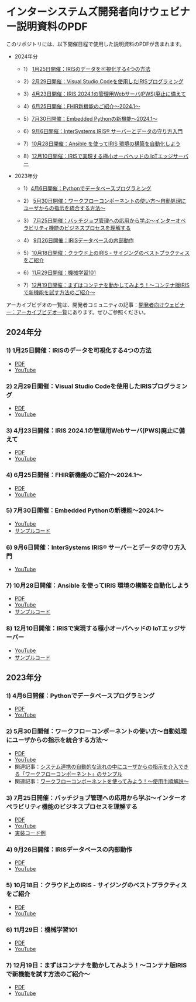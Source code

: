 # インターシステムズ開発者向けウェビナー説明資料のPDF
このリポジトリには、以下開催日程で使用した説明資料のPDFが含まれます。

- 2024年分
    - 1） [1月25日開催：IRISのデータを可視化する4つの方法](#1-1月25日開催irisのデータを可視化する4つの方法)

    - 2）[2月29日開催：Visual Studio Codeを使用したIRISプログラミング](#2-2月29日開催visual-studio-codeを使用したirisプログラミング)

    - 3）[4月23日開催：IRIS 2024.1の管理用Webサーバ(PWS)廃止に備えて](#3-4月23日開催iris-20241の管理用webサーバpws廃止に備えて)

    - 4）[6月25日開催：FHIR新機能のご紹介～2024.1～](#4-6月25日開催fhir新機能のご紹介20241)

    - 5）[7月30日開催：Embedded Pythonの新機能～2024.1～](#5-7月30日開催embedded-pythonの新機能20241)

    - 6）[9月6日開催：InterSystems IRIS® サーバーとデータの守り方入門](#6-9月6日開催intersystems-iris-サーバーとデータの守り方入門)

    - 7）[10月28日開催：Ansible を使ってIRIS 環境の構築を自動化しよう](#7-10月28日開催ansible-を使ってiris-環境の構築を自動化しよう)

    - 8）[12月10日開催：IRISで実現する極小オーバヘッドの IoTエッジサーバー](#8-12月10日開催irisで実現する極小オーバヘッドの-iotエッジサーバー)

- 2023年分
    - 1）[4月6日開催：Pythonでデータベースプログラミング](#1-4月6日開催pythonでデータベースプログラミング)
    - 2） [5月30日開催：ワークフローコンポーネントの使い方～自動処理にユーザからの指示を統合する方法～](#2-5月30日開催ワークフローコンポーネントの使い方自動処理にユーザからの指示を統合する方法)
    - 3） [7月25日開催：バッチジョブ管理への応用から学ぶ～インターオペラビリティ機能のビジネスプロセスを理解する](#3-7月25日開催バッチジョブ管理への応用から学ぶインターオペラビリティ機能のビジネスプロセスを理解する)
    - 4） [9月26日開催：IRISデータベースの内部動作](#4-9月26日開催irisデータベースの内部動作)
    - 5）[10月18日開催：クラウド上のIRIS - サイジングのベストプラクティスをご紹介](#5-10月18日クラウド上のiris---サイジングのベストプラクティスをご紹介)

    - 6）[11月29日開催：機械学習101](#6-11月29日機械学習101) 

    - 7）[12月19日開催：まずはコンテナを動かしてみよう！～コンテナ版IRISで新機能を試す方法のご紹介～](#7-12月19日まずはコンテナを動かしてみようコンテナ版irisで新機能を試す方法のご紹介)

アーカイブビデオの一覧は、開発者コミュニティの記事：[開発者向けウェビナー：アーカイブビデオ一覧](https://jp.community.intersystems.com/node/540401)にあります。ぜひご参照ください。


## 2024年分
### 1) 1月25日開催：IRISのデータを可視化する4つの方法
 - [PDF](/20240125-Visualise-IRIS-data-in-4ways.pdf)
 - [YouTube](https://www.youtube.com/watch?v=uvbn0qXJnS0&list=PLzSN_5VbNaxB_ExlTuYPM3rqyuNkZ1Csh)

### 2) 2月29日開催：Visual Studio Codeを使用したIRISプログラミング
 - [PDF](/20240229-IRISProgramingWithVSCode.pdf)
 - [YouTube](https://youtu.be/9WdhxWPVQ_U?list=PLzSN_5VbNaxB39_H2QMMEG_EsNEFc0ASz)

### 3) 4月23日開催：IRIS 2024.1の管理用Webサーバ(PWS)廃止に備えて
 - [PDF](/20240423-NoPWS-Final.pdf)
 - [YouTube](https://youtu.be/bVwWZt1oNws?list=PLzSN_5VbNaxCeC_ibw2l-xneMCwCVf-Or)

### 4) 6月25日開催：FHIR新機能のご紹介～2024.1～
 - [PDF](/20240625-FHIR2024.1.pdf)
 - [YouTube](https://www.youtube.com/watch?v=onO1oJwFpeQ&list=PLzSN_5VbNaxBu4kMgZrK5iGi-GIGNxvpu)

### 5) 7月30日開催：Embedded Pythonの新機能～2024.1～
 - [YouTube](https://youtu.be/WrttoeW34Rw?list=PLzSN_5VbNaxB39_H2QMMEG_EsNEFc0ASz)
 - [サンプルコード](https://github.com/unoura/iris-flask-demo)

### 6) 9月6日開催：InterSystems IRIS® サーバーとデータの守り方入門
 - [YouTube](https://youtu.be/IDI6pG8uiZ0?list=PLzSN_5VbNaxCeC_ibw2l-xneMCwCVf-Or)

### 7) 10月28日開催：Ansible を使ってIRIS 環境の構築を自動化しよう
 - [PDF](/20241029-Ansible-IRIS.pdf)
 - [YouTube](https://youtu.be/86BpUT6JZs8?list=PLzSN_5VbNaxCeC_ibw2l-xneMCwCVf-Or)
 - [サンプルコード](https://github.com/Intersystems-jp/Install-IRIS-with-Ansible)

### 8) 12月10日開催：IRISで実現する極小オーバヘッドの IoTエッジサーバー
 - [YouTube](https://www.youtube.com/watch?v=znwdMzxmQLk&list=PLzSN_5VbNaxB39_H2QMMEG_EsNEFc0ASz
 )
 - [サンプルコード](https://github.com/IRISMeister/IRIS-MQTT-AVRO-PYTHON)

## 2023年分
### 1) 4月6日開催：Pythonでデータベースプログラミング
- [PDF](20230426-EmbeddedPython-web.pdf)
- [YouTube](https://www.youtube.com/watch?v=fMxWwf3alNY&list=PLzSN_5VbNaxB39_H2QMMEG_EsNEFc0ASz&index=2)

### 2) 5月30日開催：ワークフローコンポーネントの使い方～自動処理にユーザからの指示を統合する方法～
- [PDF](20230530-WorkFlowComponent.pdf)
- [YouTube](https://www.youtube.com/watch?v=gfJqIHDMBuM&list=PLzSN_5VbNaxB39_H2QMMEG_EsNEFc0ASz&index=3)
- 関連記事：[システム連携の自動的な流れの中にユーザからの指示を介入できる「ワークフローコンポーネント」のサンプル](https://jp.community.intersystems.com/node/542931)
- 関連記事：[ワークフローコンポーネントを使ってみよう！～使用手順解説～](https://jp.community.intersystems.com/node/543006)

### 3) 7月25日開催：バッチジョブ管理への応用から学ぶ～インターオペラビリティ機能のビジネスプロセスを理解する
- [PDF](20230721-ApplicationOfBatchJobManagement.pdf)
- [YouTube](https://www.youtube.com/watch?v=RUxeT4cTy4k&list=PLzSN_5VbNaxB39_H2QMMEG_EsNEFc0ASz&index=5)
- [実装コード例](https://github.com/IRISMeister/jobmanagement)

### 4) 9月26日開催：IRISデータベースの内部動作
- [PDF](20230926-DBInternalPerformance.pdf)
- [YouTube](https://youtu.be/VeSmItD_jHw?list=PLzSN_5VbNaxB39_H2QMMEG_EsNEFc0ASz)

### 5) 10月18日：クラウド上のIRIS - サイジングのベストプラクティスをご紹介
- [PDF](20231018_IRIStoCloud_1.0.pdf)
- [YouTube](https://youtu.be/8cnErGIOIDk?list=PLzSN_5VbNaxB39_H2QMMEG_EsNEFc0ASz)

### 6) 11月29日：機械学習101
- [PDF](/20231129-MachineLearning101.pdf)
- [YouTube](https://youtu.be/47bP5-AtBVU?list=PLzSN_5VbNaxC-z6_DKUZuO__zyudjLE-g)

### 7) 12月19日：まずはコンテナを動かしてみよう！～コンテナ版IRISで新機能を試す方法のご紹介～
- [PDF](/20231219-TryContainer.pdf)
- [YouTube](https://youtu.be/JaV3VKWpffs?list=PLzSN_5VbNaxAUiQkx5d22TX0zjx4Mmqhb)
